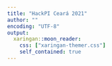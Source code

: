 ```yaml
---
title: "HackPI Ceará 2021"
author: ""
encoding: "UTF-8"
output:
  xaringan::moon_reader:
    css: ["xaringan-themer.css"]
    self_contained: true
---
```

